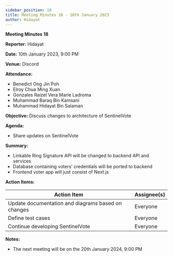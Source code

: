 ```yaml
---
sidebar_position: 18
title: Meeting Minutes 18 - 10th January 2023
author: Hidayat
---
```


**Meeting Minutes 18**

**Reporter:** Hidayat

**Date:** 10th January 2023, 9:00 PM

**Venue:** Discord

**Attendance:**

- Benedict Ong Jin Poh
- Elroy Chua Ming Xuan
- Gonzales Raizel Vera Marie Ladroma
- Muhammad Baraq Bin Kamsani
- Muhammad Hidayat Bin Salaman

**Objective:**
Discuss changes to architecture of SentinelVote

**Agenda:**

- Share updates on SentinelVote

**Summary:**

- Linkable Ring Signature API will be changed to backend API and services
- Database containing voters’ credentials will be ported to backend
- Frontend voter app will just consist of Next.js

**Action Items:**

| Action Item                                        | Assignee(s) |
| -------------------------------------------------- | ----------- |
| Update documentation and diagrams based on changes | Everyone    |
| Define test cases                                  | Everyone    |
| Continue developing SentinelVote                   | Everyone    |

**Notes:**

- The next meeting will be on the 20th January 2024, 9:00 PM
